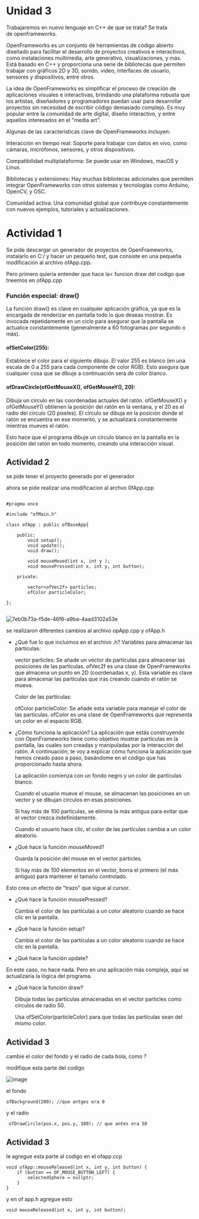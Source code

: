 
# Unidad 3 

Trabajaremos en nuevo lenguaje en C++ 
de que se trata?  Se trata de openframeworks.

OpenFrameworks es un conjunto de herramientas de código abierto diseñado para facilitar el desarrollo de proyectos 
creativos e interactivos, como instalaciones multimedia, arte generativo, visualizaciones, y más. Está basado en C++
y proporciona una serie de bibliotecas que permiten trabajar con gráficos 2D y 3D, sonido, video, interfaces de usuario,
sensores y dispositivos, entre otros.

La idea de OpenFrameworks es simplificar el proceso de creación de aplicaciones visuales e interactivas, brindando 
una plataforma robusta que los artistas, diseñadores y programadores puedan usar para desarrollar proyectos sin
necesidad de escribir código demasiado complejo. Es muy popular entre la comunidad de arte digital, diseño interactivo,
y entre aquellos interesados en el "media art".

Algunas de las características clave de OpenFrameworks incluyen:

Interacción en tiempo real: Soporte para trabajar con datos en vivo, como cámaras, micrófonos, sensores,
y otros dispositivos.

Compatibilidad multiplataforma: Se puede usar en Windows, macOS y Linux.

Bibliotecas y extensiones: Hay muchas bibliotecas adicionales que permiten integrar OpenFrameworks con otros
sistemas y tecnologías como Arduino, OpenCV, y OSC.

Comunidad activa: Una comunidad global que contribuye constantemente con nuevos ejemplos, tutoriales
y actualizaciones.

# Actividad 1

Se pide descargar un generador de proyectos de OpenFrameworks, instalarlo en C:/ y hacer un pequeño test,
que consiste en una pequeña modificación al archivo ofApp.cpp.

Pero primero quieria entender que hace la< funcion draw del codigo que tneemos en ofApp.cpp

### Función especial: draw()
La función draw() es clave en cualquier aplicación gráfica, ya que es la encargada de renderizar en pantalla todo
lo que deseas mostrar. Es invocada repetidamente en un ciclo para asegurar que la pantalla se actualice constantemente 
(generalmente a 60 fotogramas por segundo o más).

#### ofSetColor(255):

Establece el color para el siguiente dibujo. El valor 255 es blanco (en una escala de 0 a 255 para cada componente 
de color RGB). Esto asegura que cualquier cosa que se dibuje a continuación será de color blanco.

#### ofDrawCircle(ofGetMouseX(), ofGetMouseY(), 20):

Dibuja un círculo en las coordenadas actuales del ratón. ofGetMouseX() y ofGetMouseY() obtienen la posición del ratón
en la ventana, y el 20 es el radio del círculo (20 píxeles). El círculo se dibuja en la posición donde el ratón se
encuentra en ese momento, y se actualizará constantemente mientras mueves el ratón.

Esto hace que el programa dibuje un círculo blanco en la pantalla en la posición del ratón en todo momento, 
creando una interacción visual.

## Actividad 2 

se pide tener el proyecto generado por el generador 

ahora 
se pide realizar una modificacion al archvo 0fApp.cpp

```

#pragma once

#include "ofMain.h"

class ofApp : public ofBaseApp{

    public:
        void setup();
        void update();
        void draw();

        void mouseMoved(int x, int y );
        void mousePressed(int x, int y, int button);

    private:

        vector<ofVec2f> particles;
        ofColor particleColor;

};


```


![7eb0b73a-f5de-46f6-a9ba-4aad3102a53e](https://github.com/user-attachments/assets/8b69ffe7-98af-4be5-9360-f3d91b2fc511)

se realizaron diferentes cambios al archivo opApp.cpp y ofApp.h


- ¿Qué fue lo que incluimos en el archivo .h?
  Variables para almacenar las partículas:

  vector<ofVec2f> particles: Se añade un vector de partículas para almacenar las posiciones de las partículas. ofVec2f es
  una clase de OpenFrameworks que almacena un punto en 2D (coordenadas x, y). Esta variable es clave para almacenar las
  partículas que irás creando cuando el ratón se mueva.

  Color de las partículas:
  
  ofColor particleColor: Se añade esta variable para manejar el color de las partículas. ofColor es una clase de
  OpenFrameworks que representa un color en el espacio RGB.
  
- ¿Cómo funciona la aplicación?
  La aplicación que estás construyendo con OpenFrameworks tiene como objetivo mostrar partículas en la pantalla, las cuales son creadas y
  manipuladas por la interacción del ratón. A continuación, te voy a explicar cómo funciona la aplicación que hemos creado paso a paso,
  basándome en el código que has proporcionado hasta ahora.
  
  La aplicación comienza con un fondo negro y un color de partículas blanco.

  Cuando el usuario mueve el mouse, se almacenan las posiciones en un vector y se dibujan círculos en esas posiciones.

  Si hay más de 100 partículas, se elimina la más antigua para evitar que el vector crezca indefinidamente.

  Cuando el usuario hace clic, el color de las partículas cambia a un color aleatorio.
  

- ¿Qué hace la función mouseMoved?

  Guarda la posición del mouse en el vector particles.

  Si hay más de 100 elementos en el vector, borra el primero (el más antiguo) para mantener el tamaño controlado.

Esto crea un efecto de "trazo" que sigue al cursor.
- ¿Qué hace la función mousePressed?

  Cambia el color de las partículas a un color aleatorio cuando se hace clic en la pantalla.
  
- ¿Qué hace la función setup?

  Cambia el color de las partículas a un color aleatorio cuando se hace clic en la pantalla.

- ¿Qué hace la función update?

 En este caso, no hace nada. Pero en una aplicación más compleja, aquí se actualizaría la lógica del programa.
 
- ¿Qué hace la función draw?

  Dibuja todas las partículas almacenadas en el vector particles como círculos de radio 50.

  Usa ofSetColor(particleColor) para que todas las partículas sean del mismo color.

## Actividad 3

cambie el color del fondo y el radio de cada bola, como ? 

modifique esta parte del codigo  

![image](https://github.com/user-attachments/assets/2994a9ab-1565-490c-bda1-31f2813c82a5)

el fondo 
```
ofBackground(200); //que antges era 0

```

y el radio 

```
 ofDrawCircle(pos.x, pos.y, 100); // que antes era 50

```

## Actividad 3

le agregue esta parte al codigo en el ofapp.ccp


```
void ofApp::mouseReleased(int x, int y, int button) {
    if (button == OF_MOUSE_BUTTON_LEFT) {
        selectedSphere = nullptr;
    }
}
```
y en of app.h agregue esto 
```
void mouseReleased(int x, int y, int button); 

```


